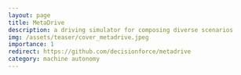 ```yaml
---
layout: page
title: MetaDrive
description: a driving simulator for composing diverse scenarios
img: /assets/teaser/cover_metadrive.jpeg
importance: 1
redirect: https://github.com/decisionforce/metadrive
category: machine autonomy
---
```


